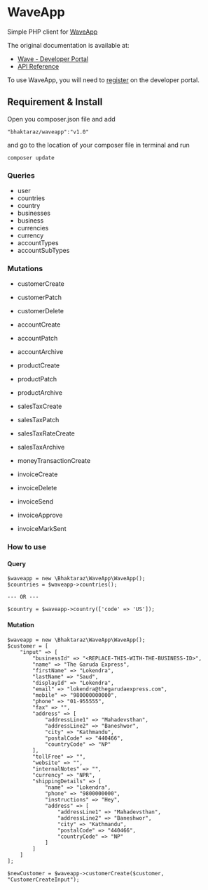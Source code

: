 # WaveApp

Simple PHP client for [WaveApp][wave-app]

The original documentation is available at: 
- [Wave - Developer Portal][wave-documentation-url]
- [API Reference][wave-api-schema]

To use WaveApp, you will need to [register][wave-create-an-app] on the developer portal.

## Requirement & Install
Open you composer.json file and add
```
"bhaktaraz/waveapp":"v1.0"
```
and go to the location of your composer file in terminal and run
```
composer update
```

### Queries

- user
- countries
- country
- businesses
- business
- currencies
- currency
- accountTypes
- accountSubTypes

### Mutations

- customerCreate
- customerPatch
- customerDelete

- accountCreate
- accountPatch
- accountArchive

- productCreate
- productPatch
- productArchive

- salesTaxCreate
- salesTaxPatch
- salesTaxRateCreate
- salesTaxArchive

- moneyTransactionCreate

- invoiceCreate
- invoiceDelete
- invoiceSend
- invoiceApprove
- invoiceMarkSent

### How to use

#### Query
```
$waveapp = new \Bhaktaraz\WaveApp\WaveApp();
$countries = $waveapp->countries();

--- OR ---

$country = $waveapp->country(['code' => 'US']);
```

#### Mutation
```
$waveapp = new \Bhaktaraz\WaveApp\WaveApp();
$customer = [
    "input" => [
        "businessId" => "<REPLACE-THIS-WITH-THE-BUSINESS-ID>",
        "name" => "The Garuda Express",
        "firstName" => "Lokendra",
        "lastName" => "Saud",
        "displayId" => "Lokendra",
        "email" => "lokendra@thegarudaexpress.com",
        "mobile" => "980000000000",
        "phone" => "01-955555",
        "fax" => "",
        "address" => [
            "addressLine1" => "Mahadevsthan",
            "addressLine2" => "Baneshwor",
            "city" => "Kathmandu",
            "postalCode" => "440466",
            "countryCode" => "NP"
        ],
        "tollFree" => "",
        "website" => "",
        "internalNotes" => "",
        "currency" => "NPR",
        "shippingDetails" => [
            "name" => "Lokendra",
            "phone" => "9800000000",
            "instructions" => "Hey",
            "address" => [
                "addressLine1" => "Mahadevsthan",
                "addressLine2" => "Baneshwor",
                "city" => "Kathmandu",
                "postalCode" => "440466",
                "countryCode" => "NP"
            ]
        ]
    ] 
];

$newCustomer = $waveapp->customerCreate($customer, "CustomerCreateInput");
```

[wave-app]: https://www.waveapps.com/
[wave-documentation-url]: https://developer.waveapps.com/hc/en-us/categories/360001114072
[wave-api-schema]: https://developer.waveapps.com/hc/en-us/articles/360019968212-API-Reference
[wave-create-an-app]: https://developer.waveapps.com/hc/en-us/sections/360003012132-Create-an-App